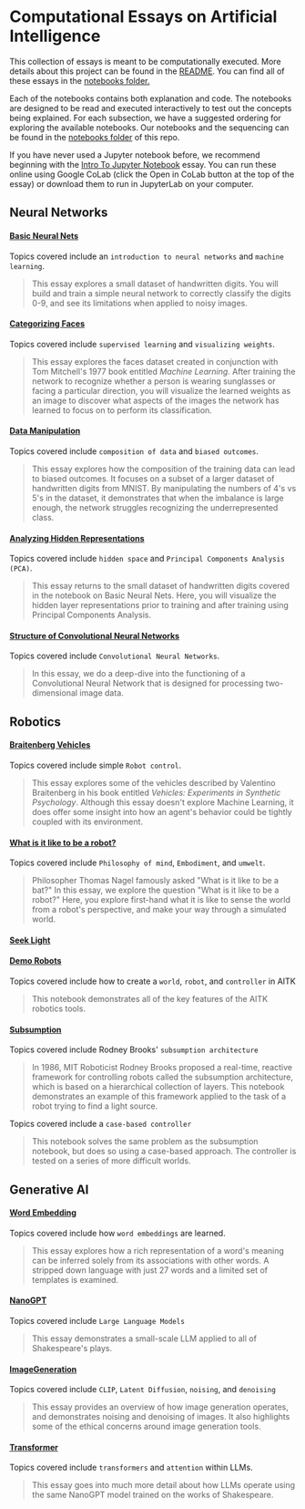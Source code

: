 # Computational Essays on Artificial Intelligence

This collection of essays is meant to be computationally executed. More details about this project can be found in the [README](./README.md). You can find all of these essays in the [notebooks folder.](https://github.com/ArtificialIntelligenceToolkit/aitk/tree/master/notebooks)

Each of the notebooks contains both explanation and code. The notebooks are designed to be read and executed interactively to test out the concepts being explained.  For each subsection, we have a suggested ordering for exploring the available notebooks. Our notebooks and the sequencing can be found in the [notebooks folder](https://github.com/ArtificialIntelligenceToolkit/aitk/tree/master/notebooks) of this repo.

If you have never used a Jupyter notebook before, we recommend beginning with the [Intro To Jupyter Notebook](https://github.com/ArtificialIntelligenceToolkit/aitk/blob/master/notebooks/IntroToJupyterNotebook.ipynb) essay. You can run these online using Google CoLab (click the Open in CoLab button at the top of the essay) or download them to run in JupyterLab on your computer.

## Neural Networks 

#### [Basic Neural Nets](https://github.com/ArtificialIntelligenceToolkit/aitk/blob/master/notebooks/NeuralNetworks/BasicNeuralNets.ipynb)

Topics covered include an `introduction to neural networks` and `machine learning`.

> This essay explores a small dataset of handwritten digits. You will build and train a simple neural network to correctly classify the digits 0-9, and see its limitations when applied to noisy images.

#### [Categorizing Faces](https://github.com/ArtificialIntelligenceToolkit/aitk/blob/master/notebooks/NeuralNetworks/CategorizingFaces.ipynb)

Topics covered include `supervised learning` and `visualizing weights`. 

> This essay explores the faces dataset created in conjunction with Tom Mitchell's 1977 book entitled *Machine Learning*. After training the network to recognize whether a person is wearing sunglasses or facing a particular direction, you will visualize the learned weights as an image to discover what aspects of the images the network has learned to focus on to perform its classification.

#### [Data Manipulation](https://github.com/ArtificialIntelligenceToolkit/aitk/blob/master/notebooks/NeuralNetworks/DataManipulation.ipynb)

Topics covered include `composition of data` and `biased outcomes`.

> This essay explores how the composition of the training data can lead to biased outcomes. It focuses on a subset of a larger dataset of handwritten digits from MNIST. By manipulating the numbers of 4's vs 5's in the dataset, it demonstrates that when the imbalance is large enough, the network struggles recognizing the underrepresented class. 

#### [Analyzing Hidden Representations](https://github.com/ArtificialIntelligenceToolkit/aitk/blob/master/notebooks/NeuralNetworks/AnalyzingHiddenRepresentations.ipynb)

Topics covered include `hidden space` and `Principal Components Analysis (PCA)`.

> This essay returns to the small dataset of handwritten digits covered in the notebook on Basic Neural Nets. Here, you will visualize the hidden layer representations prior to training and after training using Principal Components Analysis.


####  [Structure of Convolutional Neural Networks](https://github.com/ArtificialIntelligenceToolkit/aitk/blob/master/notebooks/NeuralNetworks/StructureOfConvolutionalNeuralNetworks.ipynb)

Topics covered include `Convolutional Neural Networks`.

> In this essay, we do a deep-dive into the functioning of a Convolutional Neural Network that is designed for processing two-dimensional image data.

## Robotics

#### [Braitenberg Vehicles](https://github.com/ArtificialIntelligenceToolkit/aitk/blob/master/notebooks/Robotics/BraitenbergVehicles.ipynb)

Topics covered include simple `Robot control`.

> This essay explores some of the vehicles described by Valentino Braitenberg in his book entitled *Vehicles: Experiments in Synthetic Psychology*. Although this essay doesn't explore Machine Learning, it does offer some insight into how an agent's behavior could be tightly coupled with its environment.

#### [What is it like to be a robot?](https://github.com/ArtificialIntelligenceToolkit/aitk/blob/master/notebooks/Robotics/WhatIsItLikeToBeARobot.ipynb)

Topics covered include `Philosophy of mind`, `Embodiment`, and `umwelt`.

> Philosopher Thomas Nagel famously asked "What is it like to be a bat?" In this essay, we explore the question "What is it like to be a robot?" Here, you explore first-hand what it is like to sense the world from a robot's perspective, and make your way through a simulated world.

#### [Seek Light](https://github.com/ArtificialIntelligenceToolkit/aitk/blob/master/notebooks/Robotics/SeekLight.ipynb)

#### [Demo Robots](https://github.com/ArtificialIntelligenceToolkit/aitk/blob/master/notebooks/Robotics/DemoRobots.ipynb)

Topics covered include how to create a `world`, `robot`, and `controller` in AITK

> This notebook demonstrates all of the key features of the AITK robotics tools.

#### [Subsumption](https://github.com/ArtificialIntelligenceToolkit/aitk/blob/master/notebooks/Robotics/Subsumption.ipynb)

Topics covered include Rodney Brooks' `subsumption architecture`

> In 1986, MIT Roboticist Rodney Brooks proposed a real-time, reactive framework for controlling robots called the subsumption architecture, which is based on a hierarchical collection of layers. This notebook demonstrates an example of this framework applied to the task of a robot trying to find a light source. 


Topics covered include a `case-based controller`

> This notebook solves the same problem as the subsumption notebook, but does so using a case-based approach. The controller is tested on a series of more difficult worlds.

## Generative AI

#### [Word Embedding](https://github.com/ArtificialIntelligenceToolkit/aitk/blob/master/notebooks/GenerativeAI/WordEmbedding.ipynb)

Topics covered include how `word embeddings` are learned.

> This essay explores how a rich representation of a word's meaning can be inferred solely from its associations with other words. A stripped down language with just 27 words and a limited set of templates is examined. 

#### [NanoGPT](https://github.com/ArtificialIntelligenceToolkit/aitk/blob/master/notebooks/GenerativeAI/NanoGPT.ipynb)

Topics covered include `Large Language Models`

> This essay demonstrates a small-scale LLM applied to all of Shakespeare's plays.

#### [ImageGeneration](https://github.com/ArtificialIntelligenceToolkit/aitk/blob/master/notebooks/GenerativeAI/ImageGeneration.ipynb)

Topics covered include `CLIP`, `Latent Diffusion`, `noising`, and `denoising`

> This essay provides an overview of how image generation operates, and demonstrates noising and denoising of images. It also highlights some of the ethical concerns around image generation tools.

#### [Transformer](https://github.com/ArtificialIntelligenceToolkit/aitk/blob/master/notebooks/GenerativeAI/Transformer.ipynb)

Topics covered include `transformers` and `attention` within LLMs.

> This essay goes into much more detail about how LLMs operate using the same NanoGPT model trained on the works of Shakespeare.
